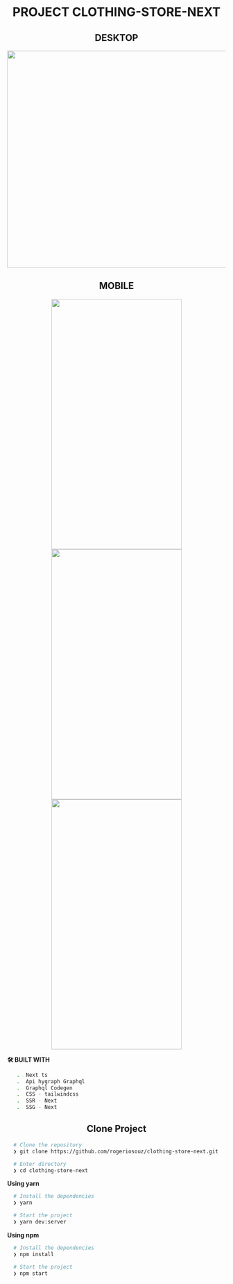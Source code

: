 <h1 align="center">PROJECT CLOTHING-STORE-NEXT</h1>

<h2 align="center">DESKTOP</h2>

<p align="center">
   <img width="937"  height="500" src="https://github.com/rogeriosouz/clothing-store-next/assets/76504596/3a0069d5-6bd9-49b7-b1c8-8056a81d9421"> 
</p>


<h2 align="center">MOBILE</h2>

<p align="center">
  <img width="300"  height="576" src="https://github.com/rogeriosouz/clothing-store-next/assets/76504596/6eb7f6c0-d811-4453-8852-b4d007557af9">
  <img width="300"  height="576" src="https://github.com/rogeriosouz/clothing-store-next/assets/76504596/8252fc15-d47f-4294-a589-eb4314726d65">
  <img width="300"  height="576" src="https://github.com/rogeriosouz/clothing-store-next/assets/76504596/b298aa9d-d76e-40ec-95a1-3e1ef327ba77">
</p>


**🛠️ BUILT WITH**

```bash
   .  Next ts
   .  Api hygraph Graphql
   .  Graphql Codegen
   .  CSS - tailwindcss
   .  SSR - Next
   .  SSG - Next
```

<h2 align="center">Clone Project</h2>

```bash
  # Clone the repository
  ❯ git clone https://github.com/rogeriosouz/clothing-store-next.git

  # Enter directory
  ❯ cd clothing-store-next
```

**Using yarn**

```bash
  # Install the dependencies
  ❯ yarn

  # Start the project
  ❯ yarn dev:server
```

**Using npm**

```bash
  # Install the dependencies
  ❯ npm install

  # Start the project
  ❯ npm start
```

